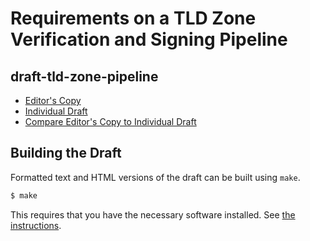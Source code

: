 # Requirements on a TLD Zone Verification and Signing Pipeline

## draft-tld-zone-pipeline

* [Editor's Copy](https://johanix.github.io/draft-tld-zone-pipeline/#go.draft-tld-zone-pipeline-latest.html)
* [Individual Draft](https://datatracker.ietf.org/doc/draft-tld-zone-pipeline/)
* [Compare Editor's Copy to Individual Draft](https://johanix.github.io/dns-alt-svc/#go.draft-tld-zone-pipeline-latest.diff)

## Building the Draft

Formatted text and HTML versions of the draft can be built using `make`.

```sh
$ make
```

This requires that you have the necessary software installed.  See
[the instructions](https://github.com/martinthomson/i-d-template/blob/master/doc/SETUP.md).
